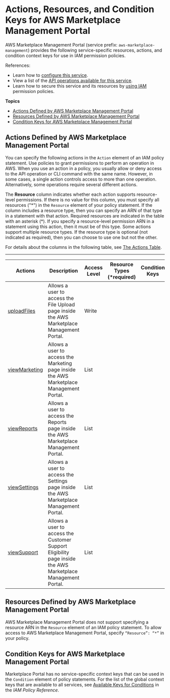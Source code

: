 # Actions, Resources, and Condition Keys for AWS Marketplace Management Portal<a name="list_awsmarketplacemanagementportal"></a>

AWS Marketplace Management Portal \(service prefix: `aws-marketplace-management`\) provides the following service\-specific resources, actions, and condition context keys for use in IAM permission policies\.

References:
+ Learn how to [configure this service](https://docs.aws.amazon.com/marketplace/latest/controlling-access/)\.
+ View a list of the [API operations available for this service](https://docs.aws.amazon.com/marketplaceentitlement/latest/APIReference/)\.
+ Learn how to secure this service and its resources by [using IAM](https://docs.aws.amazon.com/marketplace/latest/controlling-access/marketplace-management-portal-user-access.html#detailed-management-portal-permissions) permission policies\.

**Topics**
+ [Actions Defined by AWS Marketplace Management Portal](#awsmarketplacemanagementportal-actions-as-permissions)
+ [Resources Defined by AWS Marketplace Management Portal](#awsmarketplacemanagementportal-resources-for-iam-policies)
+ [Condition Keys for AWS Marketplace Management Portal](#awsmarketplacemanagementportal-policy-keys)

## Actions Defined by AWS Marketplace Management Portal<a name="awsmarketplacemanagementportal-actions-as-permissions"></a>

You can specify the following actions in the `Action` element of an IAM policy statement\. Use policies to grant permissions to perform an operation in AWS\. When you use an action in a policy, you usually allow or deny access to the API operation or CLI command with the same name\. However, in some cases, a single action controls access to more than one operation\. Alternatively, some operations require several different actions\.

The **Resource** column indicates whether each action supports resource\-level permissions\. If there is no value for this column, you must specify all resources \("\*"\) in the `Resource` element of your policy statement\. If the column includes a resource type, then you can specify an ARN of that type in a statement with that action\. Required resources are indicated in the table with an asterisk \(\*\)\. If you specify a resource\-level permission ARN in a statement using this action, then it must be of this type\. Some actions support multiple resource types\. If the resource type is optional \(not indicated as required\), then you can choose to use one but not the other\.

For details about the columns in the following table, see [The Actions Table](reference_policies_actions-resources-contextkeys.md#actions_table)\.


****  

| Actions | Description | Access Level | Resource Types \(\*required\) | Condition Keys | Dependent Actions | 
| --- | --- | --- | --- | --- | --- | 
|   [ uploadFiles ](https://docs.aws.amazon.com/marketplace/latest/controlling-access/marketplace-management-portal-user-access.html#detailed-management-portal-permissions)  | Allows a user to access the File Upload page inside the AWS Marketplace Management Portal\. | Write |  |  |  | 
|   [ viewMarketing ](https://docs.aws.amazon.com/marketplace/latest/controlling-access/marketplace-management-portal-user-access.html#detailed-management-portal-permissions)  | Allows a user to access the Marketing page inside the AWS Marketplace Management Portal\. | List |  |  |  | 
|   [ viewReports ](https://docs.aws.amazon.com/marketplace/latest/controlling-access/marketplace-management-portal-user-access.html#detailed-management-portal-permissions)  | Allows a user to access the Reports page inside the AWS Marketplace Management Portal\. | List |  |  |  | 
|   [ viewSettings ](https://docs.aws.amazon.com/marketplace/latest/controlling-access/marketplace-management-portal-user-access.html#detailed-management-portal-permissions)  | Allows a user to access the Settings page inside the AWS Marketplace Management Portal\. | List |  |  |  | 
|   [ viewSupport ](https://docs.aws.amazon.com/marketplace/latest/controlling-access/marketplace-management-portal-user-access.html#detailed-management-portal-permissions)  | Allows a user to access the Customer Support Eligibility page inside the AWS Marketplace Management Portal\. | List |  |  |  | 

## Resources Defined by AWS Marketplace Management Portal<a name="awsmarketplacemanagementportal-resources-for-iam-policies"></a>

AWS Marketplace Management Portal does not support specifying a resource ARN in the `Resource` element of an IAM policy statement\. To allow access to AWS Marketplace Management Portal, specify `“Resource”: “*”` in your policy\.

## Condition Keys for AWS Marketplace Management Portal<a name="awsmarketplacemanagementportal-policy-keys"></a>

Marketplace Portal has no service\-specific context keys that can be used in the `Condition` element of policy statements\. For the list of the global context keys that are available to all services, see [Available Keys for Conditions](reference_policies_condition-keys.html#AvailableKeys) in the *IAM Policy Reference*\.